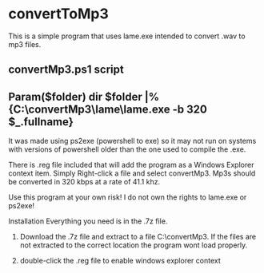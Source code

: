 # convertToMp3
This is a simple program that uses lame.exe intended to convert .wav to mp3 files. 

convertMp3.ps1 script
--------------------------------------------------------------
Param($folder)
dir $folder |% {C:\convertMp3\lame\lame.exe -b 320 $_.fullname}
---------------------------------------------------------------

It was made using ps2exe (powershell to exe) so it may not run on systems with versions of powershell older than the one used to compile the .exe. 

There is .reg file included that will add the program as a Windows Explorer context item. Simply Right-click a file and select convertMp3. Mp3s should be converted in 320 kbps at a rate of 41.1 khz. 

Use this program at your own risk! I do not own the rights to lame.exe or ps2exe! 

Installation
Everything you need is in the .7z file.

1) Download the .7z file and extract to a file C:\convertMp3. If the files are not extracted to the correct location the program wont load properly.

2) double-click the .reg file to enable windows explorer context
